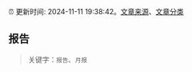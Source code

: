 :alarm_clock: 更新时间: 2024-11-11 19:38:42。[文章来源](/README.md)、[文章分类](/TAGS.md)

## 报告


> 关键字：`报告`、`月报`



